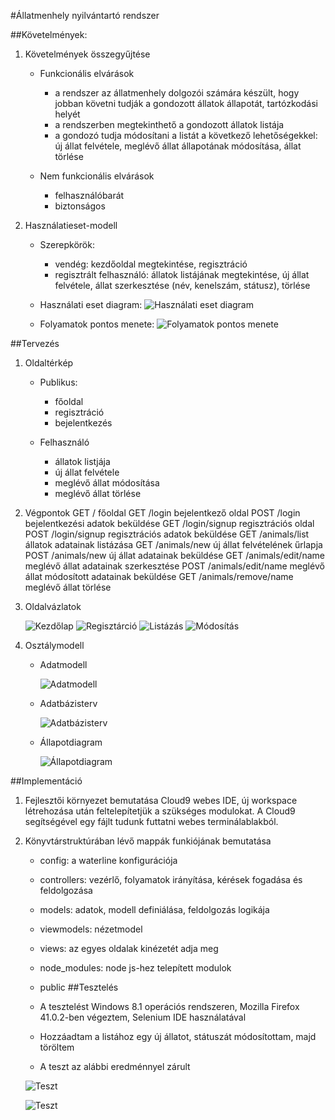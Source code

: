 #Állatmenhely nyilvántartó rendszer

##Követelmények:

1. Követelmények összegyűjtése

    - Funkcionális elvárások
        + a rendszer az állatmenhely dolgozói számára készült, hogy jobban követni tudják a gondozott állatok állapotát, tartózkodási helyét
        + a rendszerben megtekinthető a gondozott állatok listája
        + a gondozó tudja módosítani a listát a következő lehetőségekkel: új állat felvétele, meglévő állat állapotának módosítása, állat törlése
    
    - Nem funkcionális elvárások
        + felhasználóbarát
        + biztonságos

2. Használatieset-modell
    - Szerepkörök:
        + vendég: kezdőoldal megtekintése, regisztráció
        + regisztrált felhasználó: állatok listájának megtekintése, új állat felvétele, állat szerkesztése (név, kenelszám, státusz), törlése
    
    - Használati eset diagram:
        ![Használati eset diagram](workspace/img/11.jpg)
    
    - Folyamatok pontos menete:
         ![Folyamatok pontos menete](workspace/img/12.jpg)


##Tervezés

    
1. Oldaltérkép
    
    + Publikus:
        
        - főoldal
		- regisztráció
        - bejelentkezés
        
    + Felhasználó
        
        - állatok listjája
        - új állat felvétele
        - meglévő állat módosítása
        - meglévő állat törlése

2. Végpontok
	GET / főoldal
	GET /login bejelentkező oldal
	POST /login bejelentkezési adatok beküldése
	GET /login/signup regisztrációs oldal
	POST /login/signup regisztrációs adatok beküldése
	GET /animals/list állatok adatainak listázása
	GET /animals/new új állat felvételének űrlapja
	POST /animals/new új állat adatainak beküldése
	GET /animals/edit/name meglévő állat adatainak szerkesztése
	POST /animals/edit/name meglévő állat módosított adatainak beküldése
	GET /animals/remove/name meglévő állat törlése

        


3. Oldalvázlatok
    
    ![Kezdőlap](workspace/img/1.jpg)
    ![Regisztárció](workspace/img/3.jpg)
    ![Listázás](workspace/img/4.jpg)
    ![Módosítás](workspace/img/6.jpg)

4. Osztálymodell
    - Adatmodell
    
        ![Adatmodell](workspace/img/7.jpg)

    - Adatbázisterv
    
        ![Adatbázisterv](workspace/img/8.jpg)
        
    - Állapotdiagram
    
        ![Állapotdiagram](workspace/img/10.jpg)

##Implementáció

1. Fejlesztői környezet bemutatása
    Cloud9 webes IDE, új workspace létrehozása után feltelepítetjük a szükséges modulokat. A Cloud9 segítségével egy fájlt tudunk futtatni webes terminálablakból.
    
2. Könyvtárstruktúrában lévő mappák funkiójának bemutatása
    - config: a waterline konfigurációja
    - controllers: vezérlő, folyamatok irányítása, kérések fogadása és feldolgozása
    - models: adatok, modell definiálása, feldolgozás logikája
    - viewmodels: nézetmodel 
    - views: az egyes oldalak kinézetét adja meg
    - node_modules: node js-hez telepített modulok
    - public
 ##Tesztelés

	- A tesztelést Windows 8.1 operációs rendszeren, Mozilla Firefox 41.0.2-ben végeztem, Selenium IDE használatával
	- Hozzáadtam a listához egy új állatot, státuszát módosítottam, majd töröltem
	- A teszt az alábbi eredménnyel zárult


	![Teszt](workspace/img/9.jpg)

    ![Teszt](workspace/img/9.jpg)

